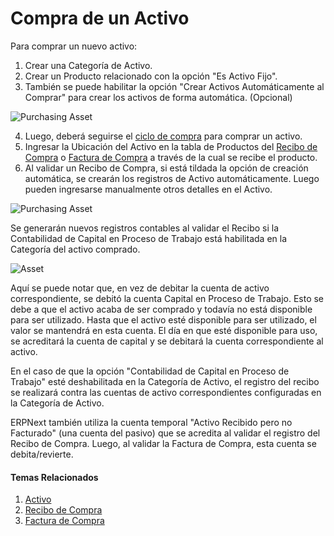 # Compra de un Activo

Para comprar un nuevo activo:

1. Crear una Categoría de Activo.
1. Crear un Producto relacionado con la opción "Es Activo Fijo".
1. También se puede habilitar la opción "Crear Activos Automáticamente al Comprar" para crear los activos de forma automática. (Opcional)

  <img class="screenshot" alt="Purchasing Asset" src="{{docs_base_url}}/assets/img/asset/asset-auto-create-on-purchase.png">

4. Luego, deberá seguirse el [ciclo de compra](/docs/user/manual/es/buying/purchase-order) para comprar un activo.
1. Ingresar la Ubicación del Activo en la tabla de Productos del [Recibo de Compra](/docs/user/manual/es/stock/purchase-receipt) o [Factura de Compra](/docs/user/manual/es/accounts/purchase-invoice) a través de la cual se recibe el producto.
1. Al validar un Recibo de Compra, si está tildada la opción de creación automática, se crearán los registros de Activo automáticamente. Luego pueden ingresarse manualmente otros detalles en el Activo. 

<img class="screenshot" alt="Purchasing Asset" src="{{docs_base_url}}/assets/img/asset/asset-purchase-receipt.png">

Se generarán nuevos registros contables al validar el Recibo si la Contabilidad de Capital en Proceso de Trabajo está habilitada en la Categoría del activo comprado.

<img class="screenshot" alt="Asset" src="{{docs_base_url}}/assets/img/asset/asset-purchase-receipt-gl-entries.png">

Aquí se puede notar que, en vez de debitar la cuenta de activo correspondiente, se debitó la cuenta Capital en Proceso de Trabajo. Esto se debe a que el activo acaba de ser comprado y todavía no está disponible para ser utilizado. Hasta que el activo esté disponible para ser utilizado, el valor se mantendrá en esta cuenta. El día en que esté disponible para uso, se acreditará la cuenta de capital y se debitará la cuenta correspondiente al activo.

En el caso de que la opción "Contabilidad de Capital en Proceso de Trabajo" esté deshabilitada en la Categoría de Activo, el registro del recibo se realizará contra las cuentas de activo correspondientes configuradas en la Categoría de Activo. 

ERPNext también utiliza la cuenta temporal "Activo Recibido pero no Facturado" (una cuenta del pasivo) que se acredita al validar el registro del Recibo de Compra. Luego, al validar la Factura de Compra, esta cuenta se debita/revierte.

#### Temas Relacionados
1. [Activo](/docs/user/manual/es/asset/asset)
1. [Recibo de Compra](/docs/user/manual/es/stock/purchase-receipt)
1. [Factura de Compra](/docs/user/manual/es/accounts/purchase-invoice)
